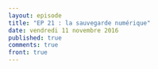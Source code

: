 ```yaml
---
layout: episode
title: "EP 21 : la sauvegarde numérique"
date: vendredi 11 novembre 2016
published: true
comments: true
front: true
---
```

